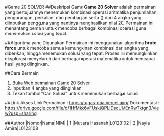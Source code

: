 #Game 20 SOLVER
##Deskripsi Game
**Game 20 Solver** adalah permainan yang bertujuannya menemukan kombinasi operasi aritmatika penjumlahan, pengurangan, perkalian, dan pembagian serta () dari 4 angka yang diinputkan pengguna yang nantinya menghasilkan nilai 20. Permainan ini menantang pemain untuk mencoba berbagai kombinasi operasi guna menemukan solusi yang tepat.  

##Algoritma yang Digunakan 
Permainan ini menggunakan algoritma **brute force** untuk mencoba semua kemungkinan kombinasi dari angka yang diberikan, hingga menemukan solusi yang tepat. Proses ini memungkinkan eksplorasi menyeluruh dari berbagai operasi matematika untuk mencapai hasil yang diinginkan.

##Cara Bermain
1. Buka Web permainan Game 20 Solver
2. Inputkan 4 angka yang diinginkan
3. Tekan tombol "Cari Solusi" untuk menemukan berbagai solusi

##Link Akses
Link Permainan : https://tugas-daa.vercel.app/ 
Dokumentasi : https://drive.google.com/file/d/1HfMkk6vFUskjQPLlDscUlVEnRwTktgn3/view?usp=sharing 

##Author
|Nomor|Nama|NIM|
|  1  |Mutiara Hasanah|L0123102
|  2  |Nayla Amira|L0123108
